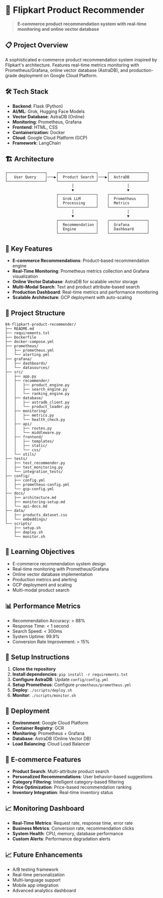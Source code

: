 # 🛒 Flipkart Product Recommender

> **E-commerce product recommendation system with real-time monitoring and online vector database**

## 📋 Project Overview

A sophisticated e-commerce product recommendation system inspired by Flipkart's architecture. Features real-time metrics monitoring with Prometheus/Grafana, online vector database (AstraDB), and production-grade deployment on Google Cloud Platform.

## 🛠️ Tech Stack

- **Backend**: Flask (Python)
- **AI/ML**: Grok, Hugging Face Models
- **Vector Database**: AstraDB (Online)
- **Monitoring**: Prometheus, Grafana
- **Frontend**: HTML, CSS
- **Containerization**: Docker
- **Cloud**: Google Cloud Platform (GCP)
- **Framework**: LangChain

## 🏗️ Architecture

```
┌─────────────────┐    ┌─────────────────┐    ┌─────────────────┐
│   User Query    │───▶│  Product Search │───▶│  AstraDB        │
└─────────────────┘    └─────────────────┘    └─────────────────┘
                              │                        │
                              ▼                        ▼
                       ┌─────────────────┐    ┌─────────────────┐
                       │  Grok LLM       │    │  Prometheus     │
                       │  Processing     │    │  Metrics        │
                       └─────────────────┘    └─────────────────┘
                              │                        │
                              ▼                        ▼
                       ┌─────────────────┐    ┌─────────────────┐
                       │  Recommendation │    │  Grafana        │
                       │  Engine         │    │  Dashboard      │
                       └─────────────────┘    └─────────────────┘
```

## 🚀 Key Features

- **E-commerce Recommendations**: Product-based recommendation engine
- **Real-Time Monitoring**: Prometheus metrics collection and Grafana visualization
- **Online Vector Database**: AstraDB for scalable vector storage
- **Multi-Modal Search**: Text and product attribute-based search
- **Production Dashboard**: Real-time metrics and performance monitoring
- **Scalable Architecture**: GCP deployment with auto-scaling

## 📁 Project Structure

```
04-flipkart-product-recommender/
├── README.md
├── requirements.txt
├── Dockerfile
├── docker-compose.yml
├── prometheus/
│   ├── prometheus.yml
│   └── alerting.yml
├── grafana/
│   ├── dashboards/
│   └── datasources/
├── src/
│   ├── app.py
│   ├── recommender/
│   │   ├── product_engine.py
│   │   ├── search_engine.py
│   │   └── ranking_engine.py
│   ├── database/
│   │   ├── astradb_client.py
│   │   └── product_loader.py
│   ├── monitoring/
│   │   ├── metrics.py
│   │   └── health_check.py
│   ├── api/
│   │   ├── routes.py
│   │   └── middleware.py
│   ├── frontend/
│   │   ├── templates/
│   │   ├── static/
│   │   └── css/
│   └── utils/
├── tests/
│   ├── test_recommender.py
│   ├── test_monitoring.py
│   └── integration_tests/
├── config/
│   ├── config.yml
│   ├── prometheus-config.yml
│   └── gcp-config.yml
├── docs/
│   ├── architecture.md
│   ├── monitoring-setup.md
│   └── api-docs.md
├── data/
│   ├── products_dataset.csv
│   └── embeddings/
└── scripts/
    ├── setup.sh
    ├── deploy.sh
    └── monitor.sh
```

## 🎯 Learning Objectives

- E-commerce recommendation system design
- Real-time monitoring with Prometheus/Grafana
- Online vector database implementation
- Production metrics and alerting
- GCP deployment and scaling
- Multi-modal product search

## 📊 Performance Metrics

- Recommendation Accuracy: > 88%
- Response Time: < 1 second
- Search Speed: < 300ms
- System Uptime: 99.9%
- Conversion Rate Improvement: > 15%

## 🔧 Setup Instructions

1. **Clone the repository**
2. **Install dependencies**: `pip install -r requirements.txt`
3. **Configure AstraDB**: Update `config/config.yml`
4. **Setup Prometheus**: Configure `prometheus/prometheus.yml`
5. **Deploy**: `./scripts/deploy.sh`
6. **Monitor**: `./scripts/monitor.sh`

## 🚀 Deployment

- **Environment**: Google Cloud Platform
- **Container Registry**: GCR
- **Monitoring**: Prometheus + Grafana
- **Database**: AstraDB (Online Vector DB)
- **Load Balancing**: Cloud Load Balancer

## 🛒 E-commerce Features

- **Product Search**: Multi-attribute product search
- **Personalized Recommendations**: User behavior-based suggestions
- **Category Filtering**: Intelligent category-based filtering
- **Price Optimization**: Price-based recommendation ranking
- **Inventory Integration**: Real-time inventory status

## 📈 Monitoring Dashboard

- **Real-Time Metrics**: Request rate, response time, error rate
- **Business Metrics**: Conversion rate, recommendation clicks
- **System Health**: CPU, memory, database performance
- **Custom Alerts**: Performance degradation alerts

## 📈 Future Enhancements

- A/B testing framework
- Real-time personalization
- Multi-language support
- Mobile app integration
- Advanced analytics dashboard
